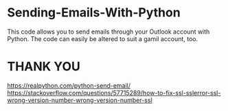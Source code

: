 # Sending-Emails-With-Python
This code allows you to send emails through your Outlook account with Python. The code can easily be altered to suit a gamil account, too. 

# THANK YOU
https://realpython.com/python-send-email/ 
https://stackoverflow.com/questions/57715289/how-to-fix-ssl-sslerror-ssl-wrong-version-number-wrong-version-number-ssl
